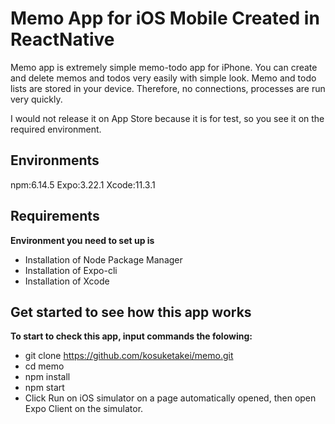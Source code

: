 # Memo App for iOS Mobile Created in ReactNative
Memo app is extremely simple memo-todo app for iPhone.
You can create and delete memos and todos very easily with simple look.
Memo and todo lists are stored in your device. Therefore, no connections, processes are run very quickly. 

I would not release it on App Store because it is for test, so you see it on the required environment.
## Environments
npm:6.14.5
Expo:3.22.1
Xcode:11.3.1
## Requirements
__Environment you need to set up is__
- Installation of Node Package Manager
- Installation of Expo-cli
- Installation of Xcode
## Get started to see how this app works
__To start to check this app, input commands the folowing:__
- git clone https://github.com/kosuketakei/memo.git
- cd memo
- npm install
- npm start 
- Click Run on iOS simulator on a page automatically opened, then open Expo Client on the simulator.
